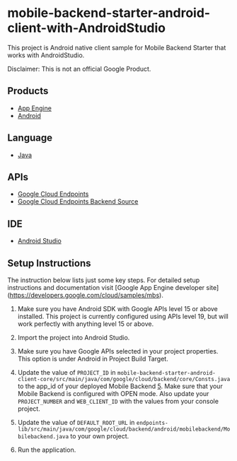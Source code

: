 mobile-backend-starter-android-client-with-AndroidStudio
=====================================

This project is Android native client sample for Mobile Backend Starter
that works with AndroidStudio.

Disclaimer: This is not an official Google Product.

## Products
- [App Engine][1]
- [Android][2]

## Language
- [Java][3]

## APIs
- [Google Cloud Endpoints][4]
- [Google Cloud Endpoints Backend Source][5]

## IDE
- [Android Studio][6]

## Setup Instructions
The instruction below lists just some key steps.
For detailed setup instructions and documentation visit [Google App Engine developer site] (https://developers.google.com/cloud/samples/mbs).

1. Make sure you have Android SDK with Google APIs level 15 or above installed. This project is currently configured using APIs level 19, but will work perfectly with anything level 15 or above.

2. Import the project into Android Studio.

3. Make sure you have Google APIs selected in your project properties. This option is under Android in Project Build Target.

4. Update the value of `PROJECT_ID` in
   `mobile-backend-starter-android-client-core/src/main/java/com/google/cloud/backend/core/Consts.java` to the app_id of your
   deployed Mobile Backend [5]. Make sure that your Mobile Backend is configured
   with OPEN mode. Also update your `PROJECT_NUMBER` and `WEB_CLIENT_ID` with the values from your console project.

5. Update the value of `DEFAULT_ROOT_URL` in
   `endpoints-lib/src/main/java/com/google/cloud/backend/android/mobilebackend/Mobilebackend.java` to your own project.

6. Run the application.

[1]: https://developers.google.com/appengine
[2]: http://developer.android.com/index.html
[3]: http://java.com/en/
[4]: https://developers.google.com/appengine/docs/java/endpoints/
[5]: https://github.com/GoogleCloudPlatform/solutions-mobile-backend-starter-java
[6]: http://developer.android.com/sdk/installing/studio.html

